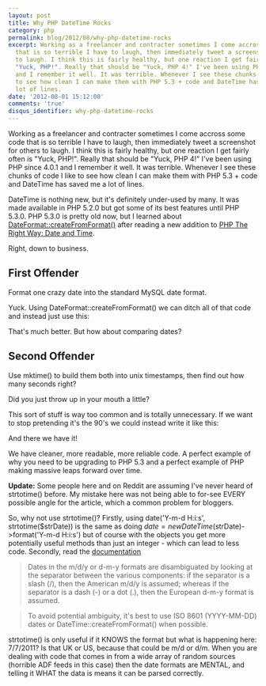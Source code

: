 ```yaml
---
layout: post
title: Why PHP DateTime Rocks
category: php
permalink: blog/2012/08/why-php-datetime-rocks
excerpt: Working as a freelancer and contracter sometimes I come accross some code
  that is so terrible I have to laugh, then immediately tweet a screenshot for others
  to laugh. I think this is fairly healthy, but one reaction I get fairly often is
  "Yuck, PHP!". Really that should be "Yuck, PHP 4!" I've been using PHP since 4.0.1
  and I remember it well. It was terrible. Whenever I see these chunks of code I like
  to see how clean I can make them with PHP 5.3 + code and DateTime has saved me a
  lot of lines.
date: '2012-08-01 15:12:00'
comments: 'true'
disqus_identifier: why-php-datetime-rocks
---
```


Working as a freelancer and contracter sometimes I come accross some code that is so terrible I have to laugh, then immediately tweet a screenshot for others to laugh. I think this is fairly healthy, but one reaction I get fairly often is "Yuck, PHP!". Really that should be "Yuck, PHP 4!" I've been using PHP since 4.0.1 and I remember it well. It was terrible. Whenever I see these chunks of code I like to see how clean I can make them with PHP 5.3 + code and DateTime has saved me a lot of lines.

DateTime is nothing new, but it's definitely under-used by many. It was made available in PHP 5.2.0 but got some of its best features until PHP 5.3.0. PHP 5.3.0 is pretty old now, but I learned about <a href="http://uk.php.net/manual/en/datetime.createfromformat.php">DateFormat::createFromFormat()</a> after reading a new addition to [PHP The Right Way: Date and Time](http://www.phptherightway.com/#date_and_time).

Right, down to business.

## First Offender

Format one crazy date into the standard MySQL date format.

<script src="https://gist.github.com/3228301.js?file=gistfile1.php"></script>

Yuck. Using DateFormat::createFromFormat() we can ditch all of that code and instead just use this:

<script src="https://gist.github.com/3228398.js?file=gistfile1.php"></script>

That's much better. But how about comparing dates? 

## Second Offender

Use mktime() to build them both into unix timestamps, then find out how many seconds right? 

<script src="https://gist.github.com/3228471.js?file=gistfile1.php"></script>

Did you just throw up in your mouth a little? 

This sort of stuff is way too common and is totally unnecessary. If we want to stop pretending it's the 90's we could instead write it like this:

<script src="https://gist.github.com/3228499.js?file=gistfile1.php"></script>

And there we have it! 

We have cleaner, more readable, more reliable code. A perfect example of why you need to be upgrading to PHP 5.3 and a perfect example of PHP making massive leaps forward over time.

**Update:** Some people here and on Reddit are assuming I've never heard of strtotime() before. My mistake here was not being able to for-see EVERY possible angle for the article, which a common problem for bloggers.

So, why not use strtotime()? Firstly, using date('Y-m-d H:i:s', strtotime($strDate)) is the same as doing $date = new DateTime($strDate)->format('Y-m-d H:i:s') but of course with the objects you get more potentially useful methods than just an integer - which can lead to less code. Secondly, read the [documentation](http://php.net/manual/en/function.strtotime.php)

> Dates in the m/d/y or d-m-y formats are disambiguated by looking at the separator between the various components: if the separator is a slash (/), then the American m/d/y is assumed; whereas if the separator is a dash (-) or a dot (.), then the European d-m-y format is assumed.

> To avoid potential ambiguity, it's best to use ISO 8601 (YYYY-MM-DD) dates or DateTime::createFromFormat() when possible.

strtotime() is only useful if it KNOWS the format but what is happening here: 7/7/2011? Is that UK or US, because that could be m/d or d/m. When you are dealing with code that comes in from a wide array of random sources (horrible ADF feeds in this case) then the date formats are MENTAL, and telling it WHAT the data is means it can be parsed correctly.